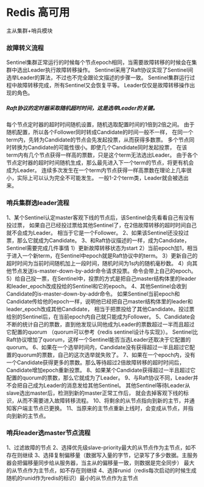 # Redis 高可用
主从集群+哨兵模块

### 故障转义流程
Sentinel集群正常运行的时候每个节点epoch相同，当需要故障转移的时候会在集群中选出Leader执行故障转移操作。
Sentinel采用了Raft协议实现了Sentinel间选举Leader的算法，不过也不完全跟论文描述的步骤一致。
Sentinel集群运行过程中故障转移完成，所有Sentinel又会恢复平等。
Leader仅仅是故障转移操作出现的角色。

##### Raft协议的定时器采取随机超时时间，这是选举Leader的关键。
每个节点定时器的超时时间随机设置，随机选取配置时间的1倍到2倍之间。
由于随机配置，所以各个Follower同时转成Candidate的时间一般不一样，
在同一个term内，先转为Candidate的节点会先发起投票，从而获得多数票。
多个节点同时转换为Candidate的可能性很小。即使几个Candidate同时发起投票，
在该term内有几个节点获得一样高的票数，只是这个term无法选出Leader。
由于各个节点定时器的超时时间随机生成，那么最先进入下一个term的节点，将更有机会成为Leader。
连续多次发生在一个term内节点获得一样高票数在理论上几率很小，实际上可以认为完全不可能发生。
一般1-2个term类，Leader就会被选出来。

### 哨兵集群选leader流程
1、某个Sentinel认定master客观下线的节点后，该Sentinel会先看看自己有没有投过票，
如果自己已经投过票给其他Sentinel了，在2倍故障转移的超时时间自己就不会成为Leader。
相当于它是一个Follower。
2、如果该Sentinel还没投过票，那么它就成为Candidate。
3、和Raft协议描述的一样，成为Candidate，Sentinel需要完成几件事情
  1）更新故障转移状态为start
  2）当前epoch加1，相当于进入一个新term，在Sentinel中epoch就是Raft协议中的term。
  3）更新自己的超时时间为当前时间随机加上一段时间，随机时间为1s内的随机毫秒数。
  4）向其他节点发送is-master-down-by-addr命令请求投票。命令会带上自己的epoch。
  5）给自己投一票，在Sentinel中，投票的方式是把自己master结构体里的leader和leader_epoch改成投给的Sentinel和它的epoch。
4、其他Sentinel会收到Candidate的is-master-down-by-addr命令。
如果Sentinel当前epoch和Candidate传给他的epoch一样，说明他已经把自己master结构体里的leader和leader_epoch改成其他Candidate，
相当于把票投给了其他Candidate。投过票给别的Sentinel后，在当前epoch内自己就只能成为Follower。
5、Candidate会不断的统计自己的票数，直到他发现认同他成为Leader的票数超过一半而且超过它配置的quorum
（quorum可以参考《redis sentinel设计与实现》）。
Sentinel比Raft协议增加了quorum，这样一个Sentinel能否当选Leader还取决于它配置的quorum。
6、如果在一个选举时间内，Candidate没有获得超过一半且超过它配置的quorum的票数，自己的这次选举就失败了。
7、如果在一个epoch内，没有一个Candidate获得更多的票数。那么等待超过2倍故障转移的超时时间后，Candidate增加epoch重新投票。
8、如果某个Candidate获得超过一半且超过它配置的quorum的票数，那么它就成为了Leader。
9、与Raft协议不同，Leader并不会把自己成为Leader的消息发给其他Sentinel。
其他Sentinel等待Leader从slave选出master后，检测到新的master正常工作后，
就会去掉客观下线的标识，从而不需要进入故障转移流程。
10、将剩余的从节点指向到新的主节，并通知客户端主节点已更换。
11、当原来的主节点重新上线时，会变成从节点，并指向到新的主节点。


### 哨兵leader选master节点流程
1、过滤故障的节点
2、选择优先级slave-priority最大的从节点作为主节点，如不存在则继续
3、选择复制偏移量（数据写入量的字节，记录写了多少数据。主服务器会把偏移量同步给从服务器，当主从的偏移量一致，则数据是完全同步）
最大的从节点作为主节点，如不存在则继续
4、选择runid（redis每次启动的时候生成随机的runid作为redis的标识）最小的从节点作为主节点

